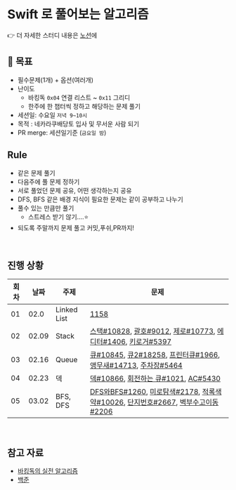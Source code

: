 # Swift 로 풀어보는 알고리즘

👉 더 자세한 스터디 내용은 [노션](https://cookie-giant-a00.notion.site/5ea7cb1af34247a9bc46d41506b6639d)에

## 📌 목표

- 필수문제(1개) + 옵션(여러개)
- 난이도
  - 바킹독 `0x04` 연결 리스트 ~ `0x11` 그리디
  - 한주에 한 챕터씩 정하고 해당하는 문제 풀기
- 세션일: 수요일 `저녁 9~10시`
- 목적 : 네카라쿠배당토 입사 및 무서운 사람 되기
- PR merge: 세션일기준 (`금요일 밤`)

## Rule

- 같은 문제 풀기
- 다음주에 풀 문제 정하기
- 서로 풀었던 문제 공유, 어떤 생각하는지 공유
- DFS, BFS 같은 배경 지식이 필요한 문제는 같이 공부하고 나누기
- 풀수 있는 만큼만 풀기
  - 스트레스 받기 않기....⭐️
- 되도록 주말까지 문제 풀고 커밋,푸쉬,PR까지!

<br/>

## 진행 상황

| 회차 | 날짜  | 주제        | 문제                                                                                                                                                                                                                                                                                    |
| ---- | ----- | ----------- | --------------------------------------------------------------------------------------------------------------------------------------------------------------------------------------------------------------------------------------------------------------------------------------- |
| 01   | 02.0  | Linked List | [1158](https://www.acmicpc.net/problem/1158)                                                                                                                                                                                                                                            |
| 02   | 02.09 | Stack       | [스택#10828](https://www.acmicpc.net/problem/10828), [괄호#9012](https://www.acmicpc.net/problem/9012), [제로#10773](https://www.acmicpc.net/problem/10773), [에디터#1406](https://www.acmicpc.net/problem/1406), [키로거#5397](https://www.acmicpc.net/problem/5397)                   |
| 03   | 02.16 | Queue       | [큐#10845](https://www.acmicpc.net/problem/10845), [큐2#18258](https://www.acmicpc.net/problem/18258), [프린터큐#1966](https://www.acmicpc.net/problem/1966), [앵무새#14713](https://www.acmicpc.net/problem/14713), [주차장#5464](https://www.acmicpc.net/problem/5464)                |
| 04   | 02.23 | 덱          | [덱#10866](https://www.acmicpc.net/problem/10866), [회전하는 큐#1021](https://www.acmicpc.net/problem/1021), [AC#5430](https://www.acmicpc.net/problem/5430)                                                                                                                            |
| 05   | 03.02 | BFS, DFS    | [DFS와BFS#1260](https://www.acmicpc.net/problem/1260), [미로탐색#2178](https://www.acmicpc.net/problem/2178), [적록색약#10026](https://www.acmicpc.net/problem/10026), [단지번호#2667](https://www.acmicpc.net/problem/2667), [벽부수고이동#2206](https://www.acmicpc.net/problem/2206) |

<br/>

## 참고 자료

- [바킹독의 실전 알고리즘](https://github.com/encrypted-def/basic-algo-lecture)
- [백준](https://www.acmicpc.net)
